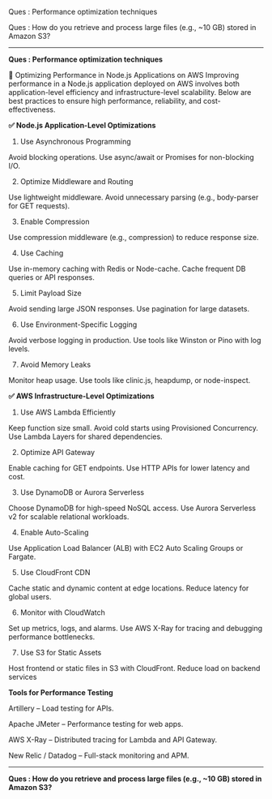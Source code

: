 
Ques : Performance optimization techniques

Ques : How do you retrieve and process large files (e.g., ~10 GB) stored in Amazon S3?

---

**Ques : Performance optimization techniques**

🚀 Optimizing Performance in Node.js Applications on AWS
Improving performance in a Node.js application deployed on AWS involves both application-level efficiency and infrastructure-level scalability. Below are best practices to ensure high performance, reliability, and cost-effectiveness.

**✅ Node.js Application-Level Optimizations**

1. Use Asynchronous Programming

Avoid blocking operations.
Use async/await or Promises for non-blocking I/O.

2. Optimize Middleware and Routing

Use lightweight middleware.
Avoid unnecessary parsing (e.g., body-parser for GET requests).

3. Enable Compression

Use compression middleware (e.g., compression) to reduce response size.

4. Use Caching

Use in-memory caching with Redis or Node-cache.
Cache frequent DB queries or API responses.

5. Limit Payload Size

Avoid sending large JSON responses.
Use pagination for large datasets.

6. Use Environment-Specific Logging

Avoid verbose logging in production.
Use tools like Winston or Pino with log levels.

7. Avoid Memory Leaks

Monitor heap usage.
Use tools like clinic.js, heapdump, or node-inspect.


**✅ AWS Infrastructure-Level Optimizations**

1. Use AWS Lambda Efficiently

Keep function size small.
Avoid cold starts using Provisioned Concurrency.
Use Lambda Layers for shared dependencies.

2. Optimize API Gateway

Enable caching for GET endpoints.
Use HTTP APIs for lower latency and cost.

3. Use DynamoDB or Aurora Serverless

Choose DynamoDB for high-speed NoSQL access.
Use Aurora Serverless v2 for scalable relational workloads.

4. Enable Auto-Scaling

Use Application Load Balancer (ALB) with EC2 Auto Scaling Groups or Fargate.

5. Use CloudFront CDN

Cache static and dynamic content at edge locations.
Reduce latency for global users.

6. Monitor with CloudWatch

Set up metrics, logs, and alarms.
Use AWS X-Ray for tracing and debugging performance bottlenecks.

7. Use S3 for Static Assets

Host frontend or static files in S3 with CloudFront.
Reduce load on backend services

**Tools for Performance Testing**

Artillery – Load testing for APIs.

Apache JMeter – Performance testing for web apps.

AWS X-Ray – Distributed tracing for Lambda and API Gateway.

New Relic / Datadog – Full-stack monitoring and APM.


---

**Ques : How do you retrieve and process large files (e.g., ~10 GB) stored in Amazon S3?**

